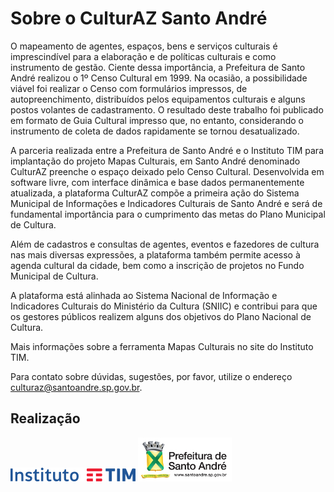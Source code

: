 <h1>Sobre o CulturAZ Santo André</h1>

O mapeamento de agentes, espaços, bens e serviços culturais é imprescindível para a elaboração e de políticas culturais e como instrumento de gestão. Ciente dessa importância, a Prefeitura de Santo André realizou o 1º Censo Cultural em 1999. Na ocasião, a possibilidade viável foi realizar o Censo com formulários impressos, de autopreenchimento, distribuídos pelos equipamentos culturais e alguns postos volantes de cadastramento. O resultado deste trabalho foi publicado em formato de Guia Cultural impresso que, no entanto, considerando o instrumento de coleta de dados rapidamente se tornou desatualizado.

A parceria realizada entre a Prefeitura de Santo André e o Instituto TIM para implantação do projeto Mapas Culturais, em Santo André denominado CulturAZ preenche o espaço deixado pelo Censo Cultural. Desenvolvida em software livre, com interface dinâmica e base dados permanentemente atualizada, a plataforma  CulturAZ compõe a primeira ação do Sistema Municipal de Informações e Indicadores Culturais de Santo André e será de fundamental importância para o cumprimento das metas do Plano Municipal de Cultura.

Além de cadastros e consultas de agentes, eventos e fazedores de cultura nas mais diversas expressões, a plataforma também permite acesso à agenda cultural da cidade, bem como a inscrição de projetos no Fundo Municipal de Cultura.

A plataforma está alinhada ao Sistema Nacional de Informação e Indicadores Culturais do Ministério da Cultura (SNIIC) e contribui para que os gestores públicos realizem alguns dos objetivos do Plano Nacional de Cultura. 

Mais informações sobre a ferramenta Mapas Culturais no site do Instituto TIM.

Para contato sobre dúvidas, sugestões, por favor, utilize o endereço <a href="mailto:culturaz@santoandre.sp.gov.br">culturaz@santoandre.sp.gov.br</a>.

<h2>Realização</h2>
<img class="alignleft" src="/assets/img/instituto-tim-white.png" alt="Insituto TIM" />
<img class="alignleft" src="/assets/img/2015_logo_prefeitura_horizontal.jpg" alt="Prefeitura de Santo André" />

